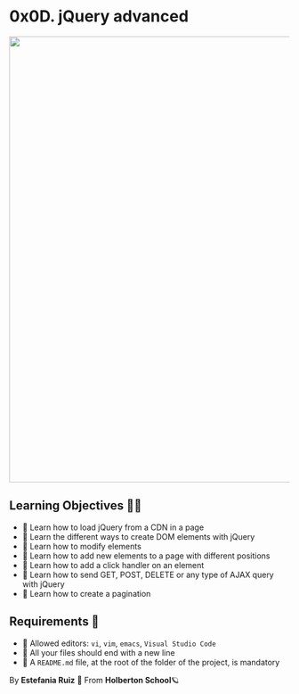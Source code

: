 # 0x0D. jQuery advanced
<img src = "https://www.cssplayer.com/images/about/jquery-features.png" width = 800px length = 300px>

## Learning Objectives 📖📑
- 📖 Learn how to load jQuery from a CDN in a page
- 📖 Learn the different ways to create DOM elements with jQuery
- 📖 Learn how to modify elements
- 📖 Learn how to add new elements to a page with different positions
- 📖 Learn how to add a click handler on an element
- 📖 Learn how to send GET, POST, DELETE or any type of AJAX query with jQuery
- 📖 Learn how to create a pagination

## Requirements 🚩
- 🚩 Allowed editors: `vi`, `vim`, `emacs`, `Visual Studio Code`
- 🚩 All your files should end with a new line
- 🚩 A `README.md` file, at the root of the folder of the project, is mandatory

By **Estefania Ruiz** 🦌 From **Holberton School**🪐
